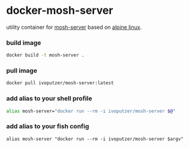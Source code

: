 docker-mosh-server
===
utility container for [mosh-server](https://mosh.org/) based on [alpine linux](https://alpinelinux.org/).

### build image
```sh
docker build -t mosh-server .
```

### pull image
```sh
docker pull ivoputzer/mosh-server:latest
```

### add alias to your shell profile
```sh
alias mosh-server="docker run --rm -i ivoputzer/mosh-server $@"
```

### add alias to your fish config
```fish
alias mosh-server "docker run --rm -i ivoputzer/mosh-server $argv"
```
